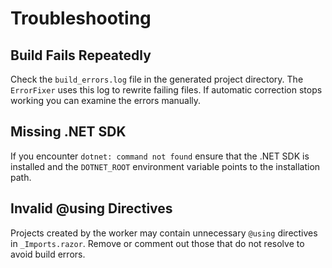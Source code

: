# Troubleshooting

## Build Fails Repeatedly

Check the `build_errors.log` file in the generated project directory. The `ErrorFixer` uses this log to rewrite failing files. If automatic correction stops working you can examine the errors manually.

## Missing .NET SDK

If you encounter `dotnet: command not found` ensure that the .NET SDK is installed and the `DOTNET_ROOT` environment variable points to the installation path.

## Invalid @using Directives

Projects created by the worker may contain unnecessary `@using` directives in `_Imports.razor`. Remove or comment out those that do not resolve to avoid build errors.
